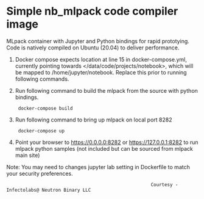 # Simple nb_mlpack code compiler image

MLpack container with Jupyter and Python bindings for rapid prototying. Code is natively compiled on Ubuntu (20.04) to deliver performance.

1. Docker compose expects location at line 15 in docker-compose.yml, currently pointing towards </data/code/projects/notebook>, which will be mapped to /home/jupyter/notebook. Replace this prior to running following commands.

2. Run following command to build the mlpack from the source with python bindings.

        docker-compose build

3. Run following command to bring up mlpack on local port 8282

        docker-compose up
        
4. Point your browser to https://0.0.0.0:8282 or https://127.0.0.1:8282 to run mlpack python samples (not included but can be sourced from mlpack main site)

Note:  You may need to changes jupyter lab setting in Dockerfile to match your security preferences.       


                                                         Courtesy - Infectolabs@ Neutron Binary LLC
